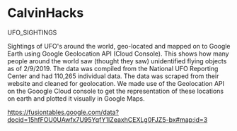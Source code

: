 # CalvinHacks
UFO_SIGHTINGS
	
Sightings of UFO's around the world, geo-located and mapped on to Google Earth using Google Geolocation API (Cloud Console). This shows how many people around the world saw (thought they saw) unidentified flying objects as of 2/9/2019. The data was compiled from the National UFO Reporting Center and had 110,265 individual data. The data was scraped from their website and cleaned for geolocation. We made use of the Geolocation API on the Gooogle Cloud console to get the representation of these locations on earth and plotted it visually in Google Maps. 

https://fusiontables.google.com/data?docid=15hfFOU0UAwfx7U95YqfY1IZeaxhCEXLg0FJZ5-bx#map:id=3
